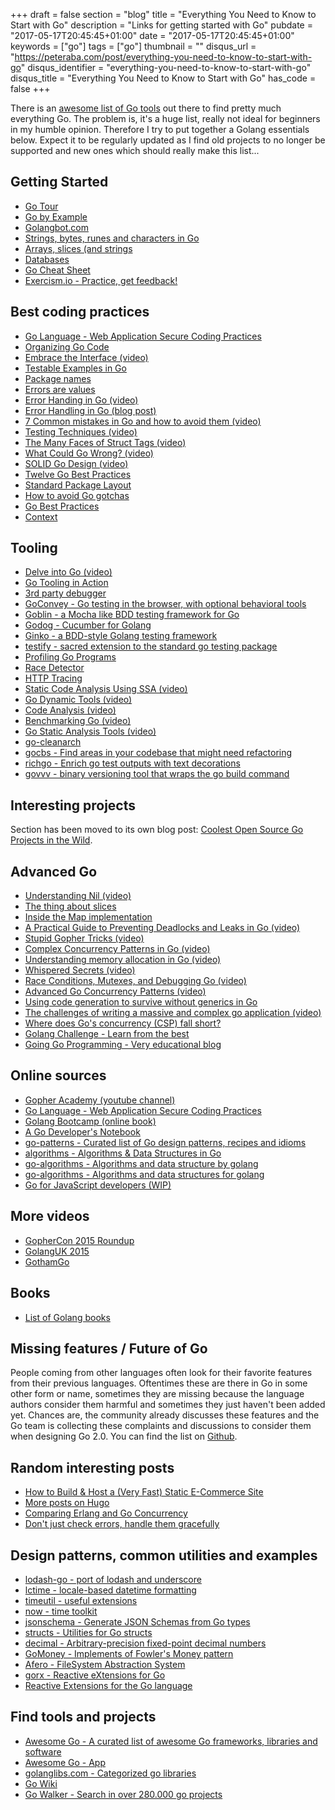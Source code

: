 +++
draft = false
section = "blog"
title = "Everything You Need to Know to Start with Go"
description = "Links for getting started with Go"
pubdate = "2017-05-17T20:45:45+01:00"
date = "2017-05-17T20:45:45+01:00"
keywords = ["go"]
tags = ["go"]
thumbnail = ""
disqus_url = "https://peteraba.com/post/everything-you-need-to-know-to-start-with-go"
disqus_identifier = "everything-you-need-to-know-to-start-with-go"
disqus_title = "Everything You Need to Know to Start with Go"
has_code = false
+++

There is an [awesome list of Go tools](https://github.com/avelino/awesome-go) out there to find pretty much everything Go. The problem is, it's a huge list, really not ideal for beginners in my humble opinion. Therefore I try to put together a Golang essentials below. Expect it to be regularly updated as I find old projects to no longer be supported and new ones which should really make this list...

## Getting Started

 - [Go Tour](https://golang.org/)
 - [Go by Example](https://gobyexample.com/)
 - [Golangbot.com](https://golangbot.com/learn-golang-series/)
 - [Strings, bytes, runes and characters in Go](https://blog.golang.org/strings)
 - [Arrays, slices (and strings](https://blog.golang.org/slices)
 - [Databases](http://go-database-sql.org/)
 - [Go Cheat Sheet](https://github.com/a8m/go-lang-cheat-sheet)
 - [Exercism.io - Practice, get feedback!](http://exercism.io/)

## Best coding practices

 - [Go Language - Web Application Secure Coding Practices](https://checkmarx.gitbooks.io/go-scp/)
 - [Organizing Go Code](https://blog.golang.org/organizing-go-code)
 - [Embrace the Interface (video)](https://www.youtube.com/watch?v=xyDkyFjzFVc)
 - [Testable Examples in Go](https://blog.golang.org/examples)
 - [Package names](https://blog.golang.org/package-names)
 - [Errors are values](https://blog.golang.org/errors-are-values)
 - [Error Handing in Go (video)](https://vimeo.com/115782573)
 - [Error Handling in Go (blog post)](https://blog.golang.org/error-handling-and-go)
 - [7 Common mistakes in Go and how to avoid them (video)](https://vimeo.com/115776445)
 - [Testing Techniques (video)](https://www.youtube.com/watch?v=ndmB0bj7eyw)
 - [The Many Faces of Struct Tags (video)](https://www.youtube.com/watch?v=_SCRvMunkdA)
 - [What Could Go Wrong? (video)](https://www.youtube.com/watch?v=VC3QXZ-x5yI)
 - [SOLID Go Design (video)](https://www.youtube.com/watch?v=zzAdEt3xZ1M)
 - [Twelve Go Best Practices](https://www.youtube.com/watch?v=8D3Vmm1BGoY)
 - [Standard Package Layout](https://medium.com/@benbjohnson/standard-package-layout-7cdbc8391fc1)
 - [How to avoid Go gotchas](http://divan.github.io/posts/avoid_gotchas/)
 - [Go Best Practices](https://peter.bourgon.org/go-best-practices-2016/)
 - [Context](https://peter.bourgon.org/blog/2016/07/11/context.html)

## Tooling

 - [Delve into Go (video)](https://www.youtube.com/watch?v=InG72scKPd4)
 - [Go Tooling in Action](https://www.youtube.com/watch?v=uBjoTxosSys)
 - [3rd party debugger](https://github.com/derekparker/delve)
 - [GoConvey - Go testing in the browser, with optional behavioral tools](github.com/smartystreets/goconvey)
 - [Goblin - a Mocha like BDD testing framework for Go](https://github.com/franela/goblin)
 - [Godog - Cucumber for Golang](https://github.com/DATA-DOG/godog)
 - [Ginko - a BDD-style Golang testing framework](https://onsi.github.io/ginkgo)
 - [testify - sacred extension to the standard go testing package](https://github.com/stretchr/testify)
 - [Profiling Go Programs](https://blog.golang.org/profiling-go-programs)
 - [Race Detector](https://blog.golang.org/race-detector)
 - [HTTP Tracing](https://blog.golang.org/http-tracing)
 - [Static Code Analysis Using SSA (video)](https://www.youtube.com/watch?v=D2-gaMvWfQY)
 - [Go Dynamic Tools (video)](https://www.youtube.com/watch?v=a9xrxRsIbSU)
 - [Code Analysis (video)](https://blog.golang.org/gouk15)
 - [Benchmarking Go (video)](https://vimeo.com/114975899)
 - [Go Static Analysis Tools (video)](https://vimeo.com/114736889)
 - [go-cleanarch](https://github.com/roblaszczak/go-cleanarch)
 - [gocbs - Find areas in your codebase that might need refactoring](https://github.com/variadico/gocbs)
 - [richgo - Enrich go test outputs with text decorations](https://github.com/kyoh86/richgo)
 - [govvv - binary versioning tool that wraps the go build command](https://github.com/ahmetb/govvv)

## Interesting projects

Section has been moved to its own blog post: [Coolest Open Source Go Projects in the Wild](https://peteraba.com/post/coolest-open-source-go-projects-in-the-wild).

## Advanced Go

 - [Understanding Nil (video)](https://www.youtube.com/watch?v=ynoY2xz-F8s)
 - [The thing about slices](https://scene-si.org/2017/08/06/the-thing-about-slices/)
 - [Inside the Map implementation](https://www.youtube.com/watch?v=Tl7mi9QmLns)
 - [A Practical Guide to Preventing Deadlocks and Leaks in Go (video)](https://www.youtube.com/watch?v=3EW1hZ8DVyw)
 - [Stupid Gopher Tricks (video)](https://www.youtube.com/watch?v=UECh7X07m6E)
 - [Complex Concurrency Patterns in Go (video)](https://www.youtube.com/watch?v=2HOO5gIgyMg)
 - [Understanding memory allocation in Go (video)](https://www.youtube.com/watch?v=zjoieOpy5hE)
 - [Whispered Secrets (video)](https://www.youtube.com/watch?v=ViBRx-F4Z2U)
 - [Race Conditions, Mutexes, and Debugging Go (video)](https://vimeo.com/116108566)
 - [Advanced Go Concurrency Patterns (video)](https://www.youtube.com/watch?v=QDDwwePbDtw)
 - [Using code generation to survive without generics in Go](https://www.calhoun.io/using-code-generation-to-survive-without-generics-in-go/)
 - [The challenges of writing a massive and complex go application (video)](https://www.youtube.com/watch?v=hWNwI5q01gI)
 - [Where does Go's concurrency (CSP) fall short?](https://www.quora.com/Where-does-Gos-concurrency-CSP-fall-short/answer/Sameer-Ajmani)
 - [Golang Challenge - Learn from the best](http://golang-challenge.org/)
 - [Going Go Programming - Very educational blog](https://www.goinggo.net)

## Online sources

 - [Gopher Academy (youtube channel)](https://www.youtube.com/channel/UCx9QVEApa5BKLw9r8cnOFEA)
 - [Go Language - Web Application Secure Coding Practices](https://checkmarx.gitbooks.io/go-scp/)
 - [Golang Bootcamp (online book)](http://www.golangbootcamp.com/book)
 - [A Go Developer's Notebook](https://leanpub.com/GoNotebook/read)
 - [go-patterns - Curated list of Go design patterns, recipes and idioms](https://github.com/tmrts/go-patterns)
 - [algorithms - Algorithms & Data Structures in Go](https://github.com/arnauddri/algorithms)
 - [go-algorithms - Algorithms and data structure by golang](https://github.com/tcnksm/go-algorithms)
 - [go-algorithms - Algorithms and data structures for golang](https://github.com/0xAX/go-algorithms)
 - [Go for JavaScript developers (WIP)](https://github.com/pazams/go-for-javascript-developers)

## More videos

 - [GopherCon 2015 Roundup](https://blog.golang.org/gophercon2015)
 - [GolangUK 2015](https://blog.golang.org/gouk15)
 - [GothamGo](https://blog.golang.org/gothamgo)

## Books

 - [List of Golang books](https://github.com/dariubs/GoBooks)

## Missing features / Future of Go

People coming from other languages often look for their favorite features from their previous languages. Oftentimes
these are there in Go in some other form or name, sometimes they are missing because the language authors consider them
harmful and sometimes they just haven't been added yet. Chances are, the community already discusses these features and
the Go team is collecting these complaints and discussions to consider them when designing Go 2.0. You can find the list
on [Github](https://github.com/golang/go/wiki/ExperienceReports).

## Random interesting posts

 - [How to Build & Host a (Very Fast) Static E-Commerce Site](https://snipcart.com/blog/hugo-tutorial-static-site-ecommerce)
 - [More posts on Hugo](https://gohugo.io/community/press/)
 - [Comparing Erlang and Go Concurrency](https://www.youtube.com/watch?v=2yiKUIDFc2I)
 - [Don't just check errors, handle them gracefully](https://www.youtube.com/watch?v=lsBF58Q-DnY)

## Design patterns, common utilities and examples

 - [lodash-go - port of lodash and underscore](https://github.com/Mparaiso/lodash-go)
 - [lctime - locale-based datetime formatting](https://github.com/variadico/lctimeo)
 - [timeutil - useful extensions](https://github.com/leekchan/timeutil)
 - [now - time toolkit](https://github.com/jinzhu/now)
 - [jsonschema - Generate JSON Schemas from Go types](https://github.com/alecthomas/jsonschema)
 - [structs - Utilities for Go structs](https://github.com/fatih/structs)
 - [decimal - Arbitrary-precision fixed-point decimal numbers](https://github.com/shopspring/decimal)
 - [GoMoney - Implements of Fowler's Money pattern](https://github.com/rhymond/go-money)
 - [Afero - FileSystem Abstraction System](https://github.com/spf13/afero)
 - [gorx - Reactive eXtensions for Go](https://github.com/alecthomas/gorx)
 - [Reactive Extensions for the Go language](https://github.com/ReactiveX/RxGo)

## Find tools and projects

 - [Awesome Go - A curated list of awesome Go frameworks, libraries and software](https://awesome-go.com/)
 - [Awesome Go - App](https://go.libhunt.com/)
 - [golanglibs.com - Categorized go libraries](https://golanglibs.com/)
 - [Go Wiki](https://github.com/golang/go/wiki)
 - [Go Walker - Search in over 280.000 go projects](https://gowalker.org/)

